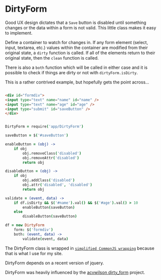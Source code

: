 DirtyForm
=========

Good UX design dictates that a ```Save``` button is disabled until something changes or the data within a form is not valid. This little class makes it easy to implement.

Define a container to watch for changes in. If any form element (select, input, textarea, etc.) values within the container are modified from their original state, a ```dirty``` function is called. If all of the elements return to their original state, then the ```clean``` function is called.

There is also a ```both``` function which will be called in either case and it is possible to check if things are dirty or not with ```dirtyForm.isDirty```.

This is a rather contrived example, but hopefully gets the point across...

``` html

<div id="formdiv">
<input type="text" name="name" id="name" />
<input type="text" name="age" id="age" />
<input type="submit" id="saveButton" />
</div>
```

``` coffeescript

DirtyForm = require('app/DirtyForm')

saveButton = $('#saveButton')

enableButton = (obj) ->
    if obj
        obj.removeClass('disabled')
        obj.removeAttr('disabled')
        return obj

disableButton = (obj) ->
    if obj
        obj.addClass('disabled')
        obj.attr('disabled', 'disabled')
        return obj

validate = (event, data) ->
    if df.isDirty && $('#name').val() && $('#age').val() > 10
        enableButton(saveButton)
    else
        disableButton(saveButton)

df = new DirtyForm
    form: $('formdiv')
    both: (event, data) ->
        validate(event, data)
```

The DirtyForm class is wrapped in [```simplified CommonJS wrapping```](http://requirejs.org/docs/whyamd.html#sugar) because that is what I use for my site.

DirtyForm depends on a recent version of jquery.

DirtyForm was heavily influenced by the [acvwilson dirty_form](https://github.com/acvwilson/dirty_form) project.